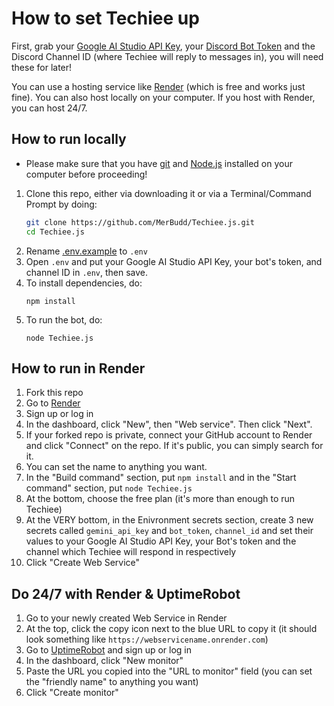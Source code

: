 # How to set Techiee up

First, grab your [Google AI Studio API Key](https://aistudio.google.com/app/apikey), your [Discord Bot Token](https://discord.com/developers/applications) and the Discord Channel ID (where Techiee will reply to messages in), you will need these for later!

You can use a hosting service like [Render](render.com) (which is free and works just fine). You can also host locally on your computer. If you host with Render, you can host 24/7.

## How to run locally
- Please make sure that you have [git](https://git-scm.com/downloads) and [Node.js](https://nodejs.org) installed on your computer before proceeding!
1. Clone this repo, either via downloading it or via a Terminal/Command Prompt by doing:
   ```bash
   git clone https://github.com/MerBudd/Techiee.js.git
   cd Techiee.js
   ```
2. Rename [.env.example](https://github.com/MerBudd/Techiee.py/blob/main/.env.example) to `.env`
3. Open `.env` and put your Google AI Studio API Key, your bot's token, and channel ID in `.env`, then save.
4. To install dependencies, do:
   ```
   npm install
   ```
5. To run the bot, do:
   ```
   node Techiee.js
   ```

## How to run in Render
1. Fork this repo
2. Go to [Render](https://render.com/)
3. Sign up or log in
4. In the dashboard, click "New", then "Web service". Then click "Next".
5. If your forked repo is private, connect your GitHub account to Render and click "Connect" on the repo. If it's public, you can simply search for it.
6. You can set the name to anything you want.
7. In the "Build command" section, put `npm install` and in the "Start command" section, put `node Techiee.js`
8. At the bottom, choose the free plan (it's more than enough to run Techiee)
9. At the VERY bottom, in the Enivronment secrets section, create 3 new secrets called `gemini_api_key` and `bot_token`, `channel_id` and set their values to your Google AI Studio API Key, your Bot's token and the channel which Techiee will respond in respectively
10. Click "Create Web Service"

## Do 24/7 with Render & UptimeRobot
1. Go to your newly created Web Service in Render
2. At the top, click the copy icon next to the blue URL to copy it (it should look something like `https://webservicename.onrender.com`)
3. Go to [UptimeRobot](https://uptimerobot.com) and sign up or log in
4. In the dashboard, click "New monitor"
5. Paste the URL you copied into the "URL to monitor" field (you can set the "friendly name" to anything you want)
6. Click "Create monitor"
